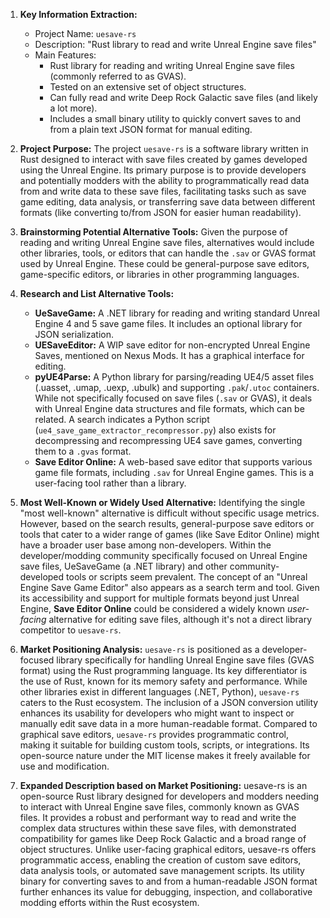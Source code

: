 1.  **Key Information Extraction:**
    *   Project Name: `uesave-rs`
    *   Description: "Rust library to read and write Unreal Engine save files"
    *   Main Features:
        *   Rust library for reading and writing Unreal Engine save files (commonly referred to as GVAS).
        *   Tested on an extensive set of object structures.
        *   Can fully read and write Deep Rock Galactic save files (and likely a lot more).
        *   Includes a small binary utility to quickly convert saves to and from a plain text JSON format for manual editing.

2.  **Project Purpose:**
    The project `uesave-rs` is a software library written in Rust designed to interact with save files created by games developed using the Unreal Engine. Its primary purpose is to provide developers and potentially modders with the ability to programmatically read data from and write data to these save files, facilitating tasks such as save game editing, data analysis, or transferring save data between different formats (like converting to/from JSON for easier human readability).

3.  **Brainstorming Potential Alternative Tools:**
    Given the purpose of reading and writing Unreal Engine save files, alternatives would include other libraries, tools, or editors that can handle the `.sav` or GVAS format used by Unreal Engine. These could be general-purpose save editors, game-specific editors, or libraries in other programming languages.

4.  **Research and List Alternative Tools:**

    *   **UeSaveGame:** A .NET library for reading and writing standard Unreal Engine 4 and 5 save game files. It includes an optional library for JSON serialization.
    *   **UESaveEditor:** A WIP save editor for non-encrypted Unreal Engine Saves, mentioned on Nexus Mods. It has a graphical interface for editing.
    *   **pyUE4Parse:** A Python library for parsing/reading UE4/5 asset files (.uasset, .umap, .uexp, .ubulk) and supporting `.pak`/`.utoc` containers. While not specifically focused on save files (`.sav` or GVAS), it deals with Unreal Engine data structures and file formats, which can be related. A search indicates a Python script (`ue4_save_game_extractor_recompressor.py`) also exists for decompressing and recompressing UE4 save games, converting them to a `.gvas` format.
    *   **Save Editor Online:** A web-based save editor that supports various game file formats, including `.sav` for Unreal Engine games. This is a user-facing tool rather than a library.

5.  **Most Well-Known or Widely Used Alternative:**
    Identifying the single "most well-known" alternative is difficult without specific usage metrics. However, based on the search results, general-purpose save editors or tools that cater to a wider range of games (like Save Editor Online) might have a broader user base among non-developers. Within the developer/modding community specifically focused on Unreal Engine save files, UeSaveGame (a .NET library) and other community-developed tools or scripts seem prevalent. The concept of an "Unreal Engine Save Game Editor" also appears as a search term and tool. Given its accessibility and support for multiple formats beyond just Unreal Engine, **Save Editor Online** could be considered a widely known *user-facing* alternative for editing save files, although it's not a direct library competitor to `uesave-rs`.

6.  **Market Positioning Analysis:**
    `uesave-rs` is positioned as a developer-focused library specifically for handling Unreal Engine save files (GVAS format) using the Rust programming language. Its key differentiator is the use of Rust, known for its memory safety and performance. While other libraries exist in different languages (.NET, Python), `uesave-rs` caters to the Rust ecosystem. The inclusion of a JSON conversion utility enhances its usability for developers who might want to inspect or manually edit save data in a more human-readable format. Compared to graphical save editors, `uesave-rs` provides programmatic control, making it suitable for building custom tools, scripts, or integrations. Its open-source nature under the MIT license makes it freely available for use and modification.

7.  **Expanded Description based on Market Positioning:**
    uesave-rs is an open-source Rust library designed for developers and modders needing to interact with Unreal Engine save files, commonly known as GVAS files. It provides a robust and performant way to read and write the complex data structures within these save files, with demonstrated compatibility for games like Deep Rock Galactic and a broad range of object structures. Unlike user-facing graphical editors, uesave-rs offers programmatic access, enabling the creation of custom save editors, data analysis tools, or automated save management scripts. Its utility binary for converting saves to and from a human-readable JSON format further enhances its value for debugging, inspection, and collaborative modding efforts within the Rust ecosystem.